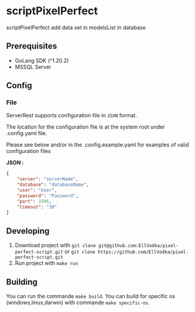 # scriptPixelPerfect

scriptPixelPerfect add data set in modelsList in database

## Prerequisites

- GoLang SDK (^1.20.2)
- MSSQL Server

## Config

### File

ServerRest supports configuration file in `JSON` format.

The location for the configuration file is at the system root under .config.yaml file.

Please see below and/or in the .config.example.yaml for examples of valid configuration files

**JSON :**

```json
{
    "server": "serverName",
    "database": "databaseName",
    "user": "User",
    "password": "Password",
    "port": 3306,
    "timeout": "30"
}
```

## Developing

1. Download project with `git clone git@github.com:EllVodka/pixel-perfect-script.git` or `git clone https://github.com/EllVodka/pixel-perfect-script.git`
2. Run project with `make run`

## Building

You can run the commande `make build`.
You can build for specific os (windows,linux,darwin) with commande  `make specific-os`.
